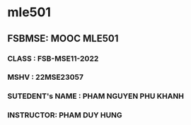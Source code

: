 # mle501

## FSBMSE: MOOC MLE501
### CLASS : FSB-MSE11-2022
### MSHV : 22MSE23057
### SUTEDENT's NAME : PHAM NGUYEN PHU KHANH
### INSTRUCTOR: PHAM DUY HUNG
